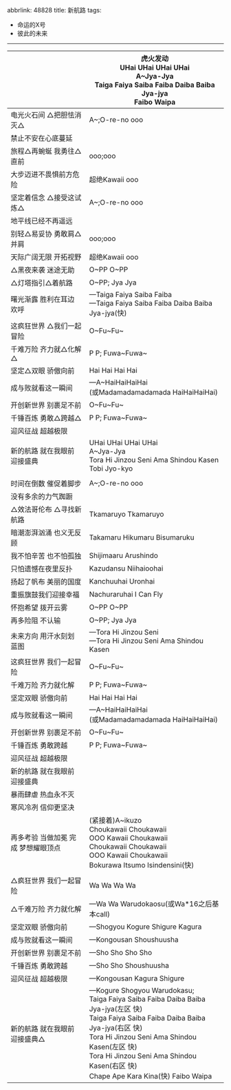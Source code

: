 abbrlink: 48828
title: 新航路
tags:
  - 命运的X号
  - 彼此的未来
---
|      |虎火发动<br>UHai UHai UHai UHai<br>A~Jya-Jya<br>Taiga Faiya Saiba Faiba Daiba Baiba Jya-jya<br>Faibo Waipa|
|--|--|
|电光火石间 △把胆怯消灭△|A~;O-re-no ooo|
|禁止不安在心底蔓延|      |
|旅程△再蜿蜒 我勇往△直前|ooo;ooo|
|大步迈进不畏惧前方危险|超绝Kawaii ooo|
|坚定着信念 △接受这试炼△|A~;O-re-no ooo|
|地平线已经不再遥远|      |
|别轻△易妥协 勇敢肩△并肩|ooo;ooo|
|天际广阔无限 开拓视野|超绝Kawaii ooo|
|△黑夜来袭 迷途无助|O~PP O~PP|
|△灯塔指引△着航路|O~PP; Jya Jya|
|曙光渐露 胜利在耳边 欢呼|—Taiga Faiya Saiba Faiba<br>—Taiga Faiya Saiba Faiba Daiba Baiba Jya-jya(快)|
|这疯狂世界 △我们一起冒险|O~Fu~Fu~|
|千难万险 齐力就△化解△|P P; Fuwa~Fuwa~|
|坚定△双眼 骄傲向前|Hai Hai Hai Hai|
|成与败就看这一瞬间|—A~HaiHaiHaiHai<br>(或Madamadamadamada HaiHaiHaiHai)|
|开创新世界 别裹足不前|O~Fu~Fu~|
|千锤百炼 勇敢△跨越△|P P; Fuwa~Fuwa~|
|迎风征战 超越极限|      |
|新的航路 就在我眼前 迎接盛典|UHai UHai UHai UHai<br>A~Jya-Jya<br>Tora Hi Jinzou Seni Ama Shindou Kasen<br>Tobi Jyo-kyo|
|      |      |
|时间在倒数 催促着脚步|A~;O-re-no ooo|
|没有多余的力气踟蹰||
|△效法哥伦布 △寻找新航路|Tkamaruyo Tkamaruyo|
|暗潮澎湃汹涌 也义无反顾|Takamaru Hikumaru Bisumaruku|
|我不怕辛苦 也不怕孤独|Shijimaaru Arushindo|
|只怕遗憾在夜里反扑|Kazudansu Niihaioohai|
|扬起了帆布 美丽的国度|Kanchuuhai Uronhai|
|重振旗鼓我们迎接幸福|Nachuraruhai I Can Fly|
|怀抱希望 拨开云雾|O~PP O~PP|
|再多险阻 不认输|O~PP; Jya Jya|
|未来方向 用汗水刻划 蓝图|—Tora Hi Jinzou Seni<br>—Tora Hi Jinzou Seni Ama Shindou Kasen|
|这疯狂世界 我们一起冒险|O~Fu~Fu~|
|千难万险 齐力就化解|P P; Fuwa~Fuwa~|
|坚定双眼 骄傲向前|Hai Hai Hai Hai|
|成与败就看这一瞬间|—A~HaiHaiHaiHai<br>(或Madamadamadamada HaiHaiHaiHai)|
|开创新世界 别裹足不前|O~Fu~Fu~|
|千锤百炼 勇敢跨越|P P; Fuwa~Fuwa~|
|迎风征战 超越极限|      |
|新的航路 就在我眼前 迎接盛典|      |
|暴雨肆虐 热血永不灭|      |
|寒风冷冽 信仰更坚决|      |
|再多考验 当做加冕 完成 梦想耀眼顶点|(紧接着)A~ikuzo<br>Choukawaii Choukawaii<br>OOO Kawaii Choukawaii<br>Choukawaii Choukawaii<br>OOO Kawaii Choukawaii<br>Bokurawa Itsumo Isindensini(快)|
|      |      |
|△疯狂世界 我们一起冒险|Wa Wa Wa Wa|
|△千难万险 齐力就化解|—Wa Wa Warudokaosu(或Wa*16之后基本call)|
|坚定双眼 骄傲向前|—Shogyou Kogure Shigure Kagura|
|成与败就看这一瞬间|—Kongousan Shoushuusha|
|开创新世界 别裹足不前|—Sho Sho Sho Sho|
|千锤百炼 勇敢跨越|—Sho Sho Shoushuusha|
|迎风征战 超越极限|—Kongousan Kagura Shigure|
|新的航路 就在我眼前 迎接盛典△|—Kogure Shogyou Warudokasu;<br>Taiga Faiya Saiba Faiba Daiba Baiba Jya-jya(左区 快)<br>Taiga Faiya Saiba Faiba Daiba Baiba Jya-jya(右区 快)<br>Tora Hi Jinzou Seni Ama Shindou Kasen(左区 快)<br>Tora Hi Jinzou Seni Ama Shindou Kasen(右区 快)<br>Chape Ape Kara Kina(快) Faibo Waipa|
